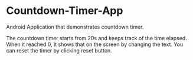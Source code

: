 # Countdown-Timer-App

Android Application that demonstrates countdown timer.

The countdown timer starts from 20s and keeps track of the time elapsed. When it reached 0, it shows that on the screen by changing the text. You can reset the timer by clicking reset button.
